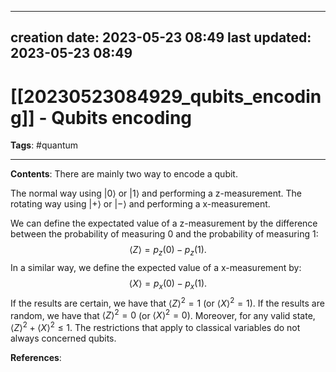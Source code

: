 
---
creation date: 2023-05-23 08:49
last updated: 2023-05-23 08:49
---
# [[20230523084929_qubits_encoding]] - Qubits encoding
__Tags__: #quantum 

---
__Contents__: There are mainly two way to encode a qubit.

The normal way using $\lvert 0 \rangle$ or $\lvert 1 \rangle$ and performing a z-measurement.
The rotating way using $\lvert + \rangle$ or $\lvert - \rangle$ and performing a x-measurement.

We can define the expectated value of a z-measurement by the difference between the probability of measuring $0$ and the probability of measuring $1$:
$$\langle Z \rangle = p_z(0) - p_z(1).$$
In a similar way, we define the expected value of a x-measurement by:
$$\langle X \rangle = p_x(0) - p_x(1).$$
If the results are certain, we have that $\langle Z \rangle^2 = 1$ (or $\langle X \rangle^2 = 1$). If the results are random, we have that $\langle Z \rangle^2 = 0$ (or $\langle X \rangle^2 = 0$). Moreover, for any valid state, $\langle Z \rangle^2 + \langle X \rangle^2 \leq 1$.
The restrictions that apply to classical variables do not always concerned qubits.

__References__:



